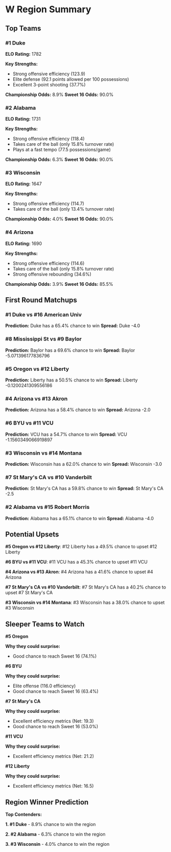 # W Region Summary

## Top Teams

### #1 Duke
**ELO Rating:** 1782

**Key Strengths:**
* Strong offensive efficiency (123.9)
* Elite defense (92.1 points allowed per 100 possessions)
* Excellent 3-point shooting (37.7%)

**Championship Odds:** 8.9%
**Sweet 16 Odds:** 90.0%

### #2 Alabama
**ELO Rating:** 1731

**Key Strengths:**
* Strong offensive efficiency (118.4)
* Takes care of the ball (only 15.8% turnover rate)
* Plays at a fast tempo (77.5 possessions/game)

**Championship Odds:** 6.3%
**Sweet 16 Odds:** 90.0%

### #3 Wisconsin
**ELO Rating:** 1647

**Key Strengths:**
* Strong offensive efficiency (114.7)
* Takes care of the ball (only 13.4% turnover rate)

**Championship Odds:** 4.0%
**Sweet 16 Odds:** 90.0%

### #4 Arizona
**ELO Rating:** 1690

**Key Strengths:**
* Strong offensive efficiency (114.6)
* Takes care of the ball (only 15.8% turnover rate)
* Strong offensive rebounding (34.6%)

**Championship Odds:** 3.9%
**Sweet 16 Odds:** 85.5%

## First Round Matchups

### #1 Duke vs #16 American Univ

**Prediction:** Duke has a 65.4% chance to win
**Spread:** Duke -4.0

### #8 Mississippi St vs #9 Baylor

**Prediction:** Baylor has a 69.6% chance to win
**Spread:** Baylor -5.071396177836796

### #5 Oregon vs #12 Liberty

**Prediction:** Liberty has a 50.5% chance to win
**Spread:** Liberty -0.1200241309556186

### #4 Arizona vs #13 Akron

**Prediction:** Arizona has a 58.4% chance to win
**Spread:** Arizona -2.0

### #6 BYU vs #11 VCU

**Prediction:** VCU has a 54.7% chance to win
**Spread:** VCU -1.1560349066919897

### #3 Wisconsin vs #14 Montana

**Prediction:** Wisconsin has a 62.0% chance to win
**Spread:** Wisconsin -3.0

### #7 St Mary's CA vs #10 Vanderbilt

**Prediction:** St Mary's CA has a 59.8% chance to win
**Spread:** St Mary's CA -2.5

### #2 Alabama vs #15 Robert Morris

**Prediction:** Alabama has a 65.1% chance to win
**Spread:** Alabama -4.0

## Potential Upsets

**#5 Oregon vs #12 Liberty**: #12 Liberty has a 49.5% chance to upset #12 Liberty

**#6 BYU vs #11 VCU**: #11 VCU has a 45.3% chance to upset #11 VCU

**#4 Arizona vs #13 Akron**: #4 Arizona has a 41.6% chance to upset #4 Arizona

**#7 St Mary's CA vs #10 Vanderbilt**: #7 St Mary's CA has a 40.2% chance to upset #7 St Mary's CA

**#3 Wisconsin vs #14 Montana**: #3 Wisconsin has a 38.0% chance to upset #3 Wisconsin

## Sleeper Teams to Watch

**#5 Oregon**

**Why they could surprise:**
* Good chance to reach Sweet 16 (74.1%)

**#6 BYU**

**Why they could surprise:**
* Elite offense (116.0 efficiency)
* Good chance to reach Sweet 16 (63.4%)

**#7 St Mary's CA**

**Why they could surprise:**
* Excellent efficiency metrics (Net: 19.3)
* Good chance to reach Sweet 16 (53.0%)

**#11 VCU**

**Why they could surprise:**
* Excellent efficiency metrics (Net: 21.2)

**#12 Liberty**

**Why they could surprise:**
* Excellent efficiency metrics (Net: 16.5)

## Region Winner Prediction

**Top Contenders:**

**1. #1 Duke** - 8.9% chance to win the region

**2. #2 Alabama** - 6.3% chance to win the region

**3. #3 Wisconsin** - 4.0% chance to win the region

